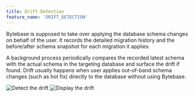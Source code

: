 ```yaml
---
title: Drift Detection
feature_name: 'DRIFT_DETECTION'
---
```


Bytebase is supposed to take over applying the database schema changes on behalf of the user. It records the detailed migration history and the before/after schema snapshot for each migration it applies.

A background process periodically compares the recorded latest schema with the actual schema in the targeting database and surface the drift if found. Drift usually happens when user applies out-of-band schema changes (such as hot fix) directly to the database without using Bytebase.

![Detect the drift](/content/docs/change-database/drift-detection/schema-drift-bytebase.webp)
![Display the drift](/content/docs/change-database/drift-detection/schema-drift-gitlab.webp)
